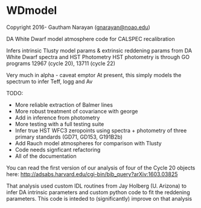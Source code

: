 # WDmodel

Copyright 2016- Gautham Narayan (gnarayan@noao.edu)

DA White Dwarf model atmosphere code for CALSPEC recalibration

Infers intrinsic Tlusty model params & extrinsic reddening params from DA White Dwarf spectra and HST Photometry
HST photometry is through GO programs 12967 (cycle 20),  13711 (cycle 22)

Very much in alpha - caveat emptor
At present, this simply models the spectrum to infer Teff, logg and Av

TODO:
- More reliable extraction of Balmer lines 
- More robust treatment of covariance with george
- Add in inference from photometry
- More testing with a full testing suite
- Infer true HST WFC3 zeropoints using spectra + photometry of three primary standards (GD71, GD153, G191B2b)
- Add Rauch model atmospheres for comparison with Tlusty
- Code needs signficant refactoring
- All of the documentation 


You can read the first version of our analysis of four of the Cycle 20 objects here:
http://adsabs.harvard.edu/cgi-bin/bib_query?arXiv:1603.03825

That analysis used custom IDL routines from Jay Holberg (U. Arizona) to infer DA intrinsic parameters
and custom python code to fit the reddening parameters. This code is inteded to (significantly) 
improve on that analysis
